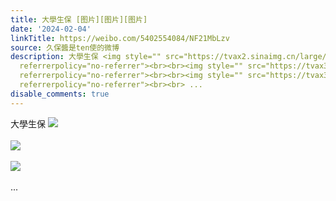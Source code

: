 ```yaml
---
title: 大學生保 [图片][图片][图片]
date: '2024-02-04'
linkTitle: https://weibo.com/5402554084/NF21MbLzv
source: 久保醬是ten使的微博
description: 大學生保 <img style="" src="https://tvax2.sinaimg.cn/large/005TCz76gy1hmhpn6whn8j30ql0xcgph.jpg"
  referrerpolicy="no-referrer"><br><br><img style="" src="https://tvax3.sinaimg.cn/large/005TCz76gy1hmhpn9sztpj30qo0xcad6.jpg"
  referrerpolicy="no-referrer"><br><br><img style="" src="https://tvax3.sinaimg.cn/large/005TCz76gy1hmhpnc68axj30qo0xdq7x.jpg"
  referrerpolicy="no-referrer"><br><br> ...
disable_comments: true
---
```

大學生保 <img style="" src="https://tvax2.sinaimg.cn/large/005TCz76gy1hmhpn6whn8j30ql0xcgph.jpg" referrerpolicy="no-referrer"><br><br><img style="" src="https://tvax3.sinaimg.cn/large/005TCz76gy1hmhpn9sztpj30qo0xcad6.jpg" referrerpolicy="no-referrer"><br><br><img style="" src="https://tvax3.sinaimg.cn/large/005TCz76gy1hmhpnc68axj30qo0xdq7x.jpg" referrerpolicy="no-referrer"><br><br> ...